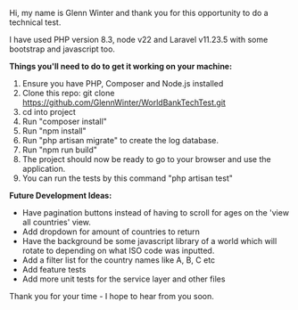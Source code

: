 Hi, my name is Glenn Winter and thank you for this opportunity to do a technical test.

I have used PHP version 8.3, node v22 and Laravel v11.23.5 with some bootstrap and javascript too.

**Things you'll need to do to get it working on your machine:**

1. Ensure you have PHP, Composer and Node.js installed
2. Clone this repo: git clone https://github.com/GlennWinter/WorldBankTechTest.git
3. cd into project
4. Run "composer install"
5. Run "npm install"
6. Run "php artisan migrate" to create the log database.
7. Run "npm run build"
8. The project should now be ready to go to your browser and use the application.
9. You can run the tests by this command "php artisan test"

**Future Development Ideas:**
- Have pagination buttons instead of having to scroll for ages on the 'view all countries' view.
- Add dropdown for amount of countries to return
- Have the background be some javascript library of a world which will rotate to depending on what ISO code was inputted.
- Add a filter list for the country names like A, B, C etc
- Add feature tests
- Add more unit tests for the service layer and other files


Thank you for your time - I hope to hear from you soon.


   
